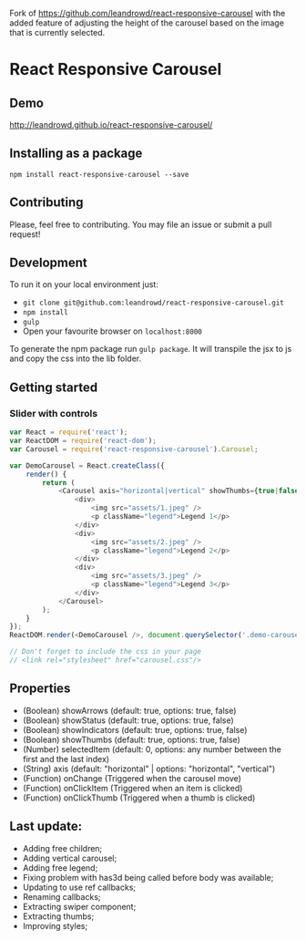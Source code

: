 Fork of https://github.com/leandrowd/react-responsive-carousel with the added feature of adjusting the height of the carousel based on the image that is currently selected.

# React Responsive Carousel

## Demo
<http://leandrowd.github.io/react-responsive-carousel/>


## Installing as a package

`npm install react-responsive-carousel --save`


## Contributing

Please, feel free to contributing. You may file an issue or submit a pull request!


## Development

To run it on your local environment just:

- `git clone git@github.com:leandrowd/react-responsive-carousel.git`
- `npm install`
- `gulp`
- Open your favourite browser on `localhost:8000`

To generate the npm package run `gulp package`. It will transpile the jsx to js and copy the css into the lib folder.


## Getting started

### Slider with controls

```javascript
var React = require('react');
var ReactDOM = require('react-dom');
var Carousel = require('react-responsive-carousel').Carousel;

var DemoCarousel = React.createClass({
    render() {
        return (
            <Carousel axis="horizontal|vertical" showThumbs={true|false} showArrows={true|false} onChange={onChange} onClickItem={onClickItem} onClickThumb={onClickThumb}>
                <div>
                    <img src="assets/1.jpeg" />
                    <p className="legend">Legend 1</p>
                </div>
                <div>
                    <img src="assets/2.jpeg" />
                    <p className="legend">Legend 2</p>
                </div>
                <div>
                    <img src="assets/3.jpeg" />
                    <p className="legend">Legend 3</p>
                </div>
            </Carousel>
        );
    }
});
ReactDOM.render(<DemoCarousel />, document.querySelector('.demo-carousel'));

// Don't forget to include the css in your page
// <link rel="stylesheet" href="carousel.css"/>
```

## Properties

- (Boolean) showArrows (default: true, options: true, false)
- (Boolean) showStatus (default: true, options: true, false)
- (Boolean) showIndicators (default: true, options: true, false)
- (Boolean) showThumbs (default: true, options: true, false)
- (Number) selectedItem (default: 0, options: any number between the first and the last index)
- (String) axis (default: "horizontal" | options: "horizontal", "vertical")
- (Function) onChange (Triggered when the carousel move)
- (Function) onClickItem (Triggered when an item is clicked)
- (Function) onClickThumb (Triggered when a thumb is clicked)


## Last update:
- Adding free children;
- Adding vertical carousel;
- Adding free legend;
- Fixing problem with has3d being called before body was available;
- Updating to use ref callbacks;
- Renaming callbacks;
- Extracting swiper component;
- Extracting thumbs;
- Improving styles;
